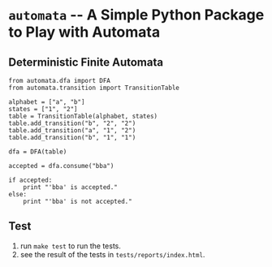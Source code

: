 # `automata` -- A Simple Python Package to Play with Automata

## Deterministic Finite Automata

```{python}
from automata.dfa import DFA
from automata.transition import TransitionTable

alphabet = ["a", "b"]
states = ["1", "2"]
table = TransitionTable(alphabet, states)
table.add_transition("b", "2", "2")
table.add_transition("a", "1", "2")
table.add_transition("b", "1", "1")

dfa = DFA(table)

accepted = dfa.consume("bba")

if accepted:
    print "'bba' is accepted."
else:
    print "'bba' is not accepted."
```

## Test

1. run `make test` to run the tests.
2. see the result of the tests in `tests/reports/index.html`.